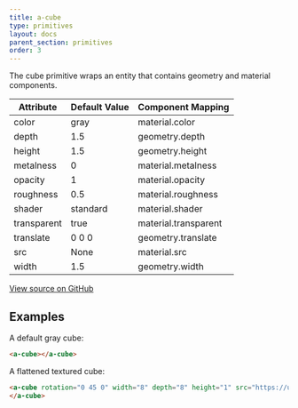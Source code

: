 ```yaml
---
title: a-cube
type: primitives
layout: docs
parent_section: primitives
order: 3
---
```


The cube primitive wraps an entity that contains geometry and material components.

| Attribute   | Default Value  | Component Mapping    |
|-------------|----------------|----------------------|
| color       | gray           | material.color       |
| depth       | 1.5            | geometry.depth       |
| height      | 1.5            | geometry.height      |
| metalness   | 0              | material.metalness   |
| opacity     | 1              | material.opacity     |
| roughness   | 0.5            | material.roughness   |
| shader      | standard       | material.shader      |
| transparent | true           | material.transparent |
| translate   | 0 0 0          | geometry.translate   |
| src         | None           | material.src         |
| width       | 1.5            | geometry.width       |

[View source on GitHub](https://github.com/aframevr/aframe/blob/master/elements/templates/a-cube.html)

## Examples

A default gray cube:

```html
<a-cube></a-cube>
```

A flattened textured cube:

```html
<a-cube rotation="0 45 0" width="8" depth="8" height="1" src="https://upload.wikimedia.org/wikipedia/commons/thumb/5/5c/Trefoil_knot_left.svg/2000px-Trefoil_knot_left.svg.png" opacity="0.5">
</a-cube>
```
